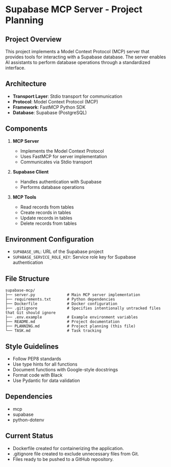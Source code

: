 # Supabase MCP Server - Project Planning

## Project Overview
This project implements a Model Context Protocol (MCP) server that provides tools for interacting with a Supabase database. The server enables AI assistants to perform database operations through a standardized interface.

## Architecture
- **Transport Layer**: Stdio transport for communication
- **Protocol**: Model Context Protocol (MCP)
- **Framework**: FastMCP Python SDK
- **Database**: Supabase (PostgreSQL)

## Components
1. **MCP Server**
   - Implements the Model Context Protocol
   - Uses FastMCP for server implementation
   - Communicates via Stdio transport

2. **Supabase Client**
   - Handles authentication with Supabase
   - Performs database operations

3. **MCP Tools**
   - Read records from tables
   - Create records in tables
   - Update records in tables
   - Delete records from tables

## Environment Configuration
- `SUPABASE_URL`: URL of the Supabase project
- `SUPABASE_SERVICE_ROLE_KEY`: Service role key for Supabase authentication

## File Structure
```
supabase-mcp/
├── server.py              # Main MCP server implementation
├── requirements.txt       # Python dependencies
├── Dockerfile             # Docker configuration
├── .gitignore             # Specifies intentionally untracked files that Git should ignore
├── .env.example           # Example environment variables
├── README.md              # Project documentation
├── PLANNING.md            # Project planning (this file)
└── TASK.md                # Task tracking
```

## Style Guidelines
- Follow PEP8 standards
- Use type hints for all functions
- Document functions with Google-style docstrings
- Format code with Black
- Use Pydantic for data validation

## Dependencies
- mcp
- supabase
- python-dotenv

## Current Status
- Dockerfile created for containerizing the application.
- .gitignore file created to exclude unnecessary files from Git.
- Files ready to be pushed to a GitHub repository.
